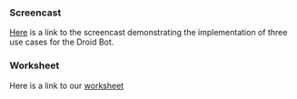 
### Screencast

[Here](https://www.youtube.com/watch?v=7-i-796WB70&feature=youtu.be) is a link to the screencast demonstrating the implementation of three use cases for the Droid Bot.

### Worksheet

Here is a link to our [worksheet](https://github.ncsu.edu/uparikh/CSC-510-Bot-Controller/blob/master/Worksheet.md)
